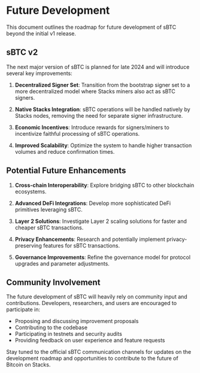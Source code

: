 # Future Development

This document outlines the roadmap for future development of sBTC beyond the initial v1 release.

## sBTC v2

The next major version of sBTC is planned for late 2024 and will introduce several key improvements:

1. **Decentralized Signer Set**: Transition from the bootstrap signer set to a more decentralized model where Stacks miners also act as sBTC signers.

2. **Native Stacks Integration**: sBTC operations will be handled natively by Stacks nodes, removing the need for separate signer infrastructure.

3. **Economic Incentives**: Introduce rewards for signers/miners to incentivize faithful processing of sBTC operations.

4. **Improved Scalability**: Optimize the system to handle higher transaction volumes and reduce confirmation times.

## Potential Future Enhancements

1. **Cross-chain Interoperability**: Explore bridging sBTC to other blockchain ecosystems.

2. **Advanced DeFi Integrations**: Develop more sophisticated DeFi primitives leveraging sBTC.

3. **Layer 2 Solutions**: Investigate Layer 2 scaling solutions for faster and cheaper sBTC transactions.

4. **Privacy Enhancements**: Research and potentially implement privacy-preserving features for sBTC transactions.

5. **Governance Improvements**: Refine the governance model for protocol upgrades and parameter adjustments.

## Community Involvement

The future development of sBTC will heavily rely on community input and contributions. Developers, researchers, and users are encouraged to participate in:

- Proposing and discussing improvement proposals
- Contributing to the codebase
- Participating in testnets and security audits
- Providing feedback on user experience and feature requests

Stay tuned to the official sBTC communication channels for updates on the development roadmap and opportunities to contribute to the future of Bitcoin on Stacks.
